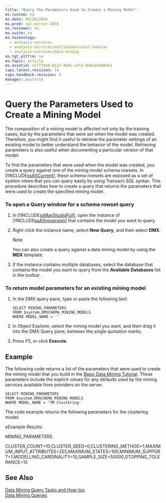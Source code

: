 ```yaml
---
title: "Query the Parameters Used to Create a Mining Model"
ms.custom: na
ms.date: 06/29/2016
ms.prod: sql-server-2016
ms.reviewer: na
ms.suite: na
ms.technology: 
  - analysis-services
  - analysis-services/multidimensional-tabular
  - analysis-services/data-mining
ms.tgt_pltfrm: na
ms.topic: article
ms.assetid: ce7719e0-6127-4d9c-a753-0e0a3db065e1
caps.latest.revision: 14
caps.handback.revision: 0
manager: paulettm
---
```

# Query the Parameters Used to Create a Mining Model
The composition of a mining model is affected not only by the training cases, but by the parameters that were set when the model was created. Therefore, you might find it useful to retrieve the parameter settings of an existing model to better understand the behavior of the model. Retrieving parameters is also useful when documenting a particular version of that model.  
  
 To find the parameters that were used when the model was created, you create a query against one of the mining model schema rowsets. In [!INCLUDE[ssASCurrent](../../Topics/TopicNameContainA/tokens/ssASCurrent_md.md)], these schema rowsets are exposed as a set of system views that you can query easily by using Transact-SQL syntax. This procedure describes how to create a query that returns the parameters that were used to create the specified mining model.  
  
### To open a Query window for a schema rowset query  
  
1.  In [!INCLUDE[ssManStudioFull](../../Topics/TopicNameContainA/tokens/ssManStudioFull_md.md)], open the instance of [!INCLUDE[ssASnoversion](../../Topics/TopicNameContainA/tokens/ssASnoversion_md.md)] that contains the model you want to query.  
  
2.  Right-click the instance name, select **New Query**, and then select **DMX**.  
  
    > [!NOTE]  
    >  You can also create a query against a data mining model by using the **MDX** template.  
  
3.  If the instance contains multiple databases, select the database that contains the model you want to query from the **Available Databases** list in the toolbar.  
  
### To return model parameters for an existing mining model  
  
1.  In the DMX query pane, type or paste the following text:  
  
    ```  
    SELECT MINING_PARAMETERS  
    FROM $system.DMSCHEMA_MINING_MODELS  
    WHERE MODEL_NAME = ''  
    ```  
  
2.  In Object Explorer, select the mining model you want, and then drag it into the DMX Query pane, between the single quotation marks.  
  
3.  Press F5, or click **Execute**.  
  
## Example  
 The following code returns a list of the parameters that were used to create the mining model that you build in the [Basic Data Mining Tutorial](assetId:///6602edb6-d160-43fb-83c8-9df5dddfeb9c). These parameters include the explicit values for any defaults used by the mining services available from providers on the server.  
  
```  
SELECT MINING_PARAMETERS   
FROM $system.DMSCHEMA_MINING_MODELS  
WHERE MODEL_NAME = 'TM Clustering'  
```  
  
 The code example returns the following parameters for the clustering model:  
  
 eExample Results:  
  
 MINING_PARAMETERS  
  
 CLUSTER_COUNT=10,CLUSTER_SEED=0,CLUSTERING_METHOD=1,MAXIMUM_INPUT_ATTRIBUTES=255,MAXIMUM_STATES=100,MINIMUM_SUPPORT=1,MODELLING_CARDINALITY=10,SAMPLE_SIZE=50000,STOPPING_TOLERANCE=10  
  
## See Also  
 [Data Mining Query Tasks and How-tos](../../Topics/TopicNameNotContainA/Data-Mining-Query-Tasks-and-How-tos.md)   
 [Data Mining Queries](../../Topics/TopicNameNotContainA/Data-Mining-Queries.md)